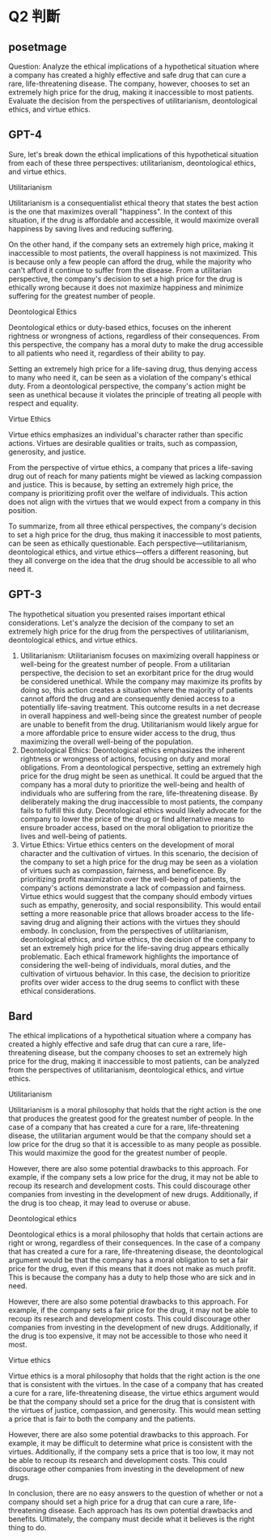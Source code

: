 ---
---

# Q2 判斷

## posetmage
Question: Analyze the ethical implications of a hypothetical situation where a company has created a highly effective and safe drug that can cure a rare, life-threatening disease. The company, however, chooses to set an extremely high price for the drug, making it inaccessible to most patients. Evaluate the decision from the perspectives of utilitarianism, deontological ethics, and virtue ethics.

## GPT-4

Sure, let's break down the ethical implications of this hypothetical situation from each of these three perspectives: utilitarianism, deontological ethics, and virtue ethics.

Utilitarianism

Utilitarianism is a consequentialist ethical theory that states the best action is the one that maximizes overall "happiness". In the context of this situation, if the drug is affordable and accessible, it would maximize overall happiness by saving lives and reducing suffering.

On the other hand, if the company sets an extremely high price, making it inaccessible to most patients, the overall happiness is not maximized. This is because only a few people can afford the drug, while the majority who can't afford it continue to suffer from the disease. From a utilitarian perspective, the company's decision to set a high price for the drug is ethically wrong because it does not maximize happiness and minimize suffering for the greatest number of people.

Deontological Ethics

Deontological ethics or duty-based ethics, focuses on the inherent rightness or wrongness of actions, regardless of their consequences. From this perspective, the company has a moral duty to make the drug accessible to all patients who need it, regardless of their ability to pay.

Setting an extremely high price for a life-saving drug, thus denying access to many who need it, can be seen as a violation of the company's ethical duty. From a deontological perspective, the company's action might be seen as unethical because it violates the principle of treating all people with respect and equality.

Virtue Ethics

Virtue ethics emphasizes an individual's character rather than specific actions. Virtues are desirable qualities or traits, such as compassion, generosity, and justice.

From the perspective of virtue ethics, a company that prices a life-saving drug out of reach for many patients might be viewed as lacking compassion and justice. This is because, by setting an extremely high price, the company is prioritizing profit over the welfare of individuals. This action does not align with the virtues that we would expect from a company in this position.

To summarize, from all three ethical perspectives, the company's decision to set a high price for the drug, thus making it inaccessible to most patients, can be seen as ethically questionable. Each perspective—utilitarianism, deontological ethics, and virtue ethics—offers a different reasoning, but they all converge on the idea that the drug should be accessible to all who need it.

## GPT-3
The hypothetical situation you presented raises important ethical considerations. Let's analyze the decision of the company to set an extremely high price for the drug from the perspectives of utilitarianism, deontological ethics, and virtue ethics.
1.	Utilitarianism: Utilitarianism focuses on maximizing overall happiness or well-being for the greatest number of people. From a utilitarian perspective, the decision to set an exorbitant price for the drug would be considered unethical. While the company may maximize its profits by doing so, this action creates a situation where the majority of patients cannot afford the drug and are consequently denied access to a potentially life-saving treatment. This outcome results in a net decrease in overall happiness and well-being since the greatest number of people are unable to benefit from the drug. Utilitarianism would likely argue for a more affordable price to ensure wider access to the drug, thus maximizing the overall well-being of the population.
2.	Deontological Ethics: Deontological ethics emphasizes the inherent rightness or wrongness of actions, focusing on duty and moral obligations. From a deontological perspective, setting an extremely high price for the drug might be seen as unethical. It could be argued that the company has a moral duty to prioritize the well-being and health of individuals who are suffering from the rare, life-threatening disease. By deliberately making the drug inaccessible to most patients, the company fails to fulfill this duty. Deontological ethics would likely advocate for the company to lower the price of the drug or find alternative means to ensure broader access, based on the moral obligation to prioritize the lives and well-being of patients.
3.	Virtue Ethics: Virtue ethics centers on the development of moral character and the cultivation of virtues. In this scenario, the decision of the company to set a high price for the drug may be seen as a violation of virtues such as compassion, fairness, and beneficence. By prioritizing profit maximization over the well-being of patients, the company's actions demonstrate a lack of compassion and fairness. Virtue ethics would suggest that the company should embody virtues such as empathy, generosity, and social responsibility. This would entail setting a more reasonable price that allows broader access to the life-saving drug and aligning their actions with the virtues they should embody.
In conclusion, from the perspectives of utilitarianism, deontological ethics, and virtue ethics, the decision of the company to set an extremely high price for the life-saving drug appears ethically problematic. Each ethical framework highlights the importance of considering the well-being of individuals, moral duties, and the cultivation of virtuous behavior. In this case, the decision to prioritize profits over wider access to the drug seems to conflict with these ethical considerations.



## Bard

The ethical implications of a hypothetical situation where a company has created a highly effective and safe drug that can cure a rare, life-threatening disease, but the company chooses to set an extremely high price for the drug, making it inaccessible to most patients, can be analyzed from the perspectives of utilitarianism, deontological ethics, and virtue ethics.

Utilitarianism

Utilitarianism is a moral philosophy that holds that the right action is the one that produces the greatest good for the greatest number of people. In the case of a company that has created a cure for a rare, life-threatening disease, the utilitarian argument would be that the company should set a low price for the drug so that it is accessible to as many people as possible. This would maximize the good for the greatest number of people.

However, there are also some potential drawbacks to this approach. For example, if the company sets a low price for the drug, it may not be able to recoup its research and development costs. This could discourage other companies from investing in the development of new drugs. Additionally, if the drug is too cheap, it may lead to overuse or abuse.

Deontological ethics

Deontological ethics is a moral philosophy that holds that certain actions are right or wrong, regardless of their consequences. In the case of a company that has created a cure for a rare, life-threatening disease, the deontological argument would be that the company has a moral obligation to set a fair price for the drug, even if this means that it does not make as much profit. This is because the company has a duty to help those who are sick and in need.

However, there are also some potential drawbacks to this approach. For example, if the company sets a fair price for the drug, it may not be able to recoup its research and development costs. This could discourage other companies from investing in the development of new drugs. Additionally, if the drug is too expensive, it may not be accessible to those who need it most.

Virtue ethics

Virtue ethics is a moral philosophy that holds that the right action is the one that is consistent with the virtues. In the case of a company that has created a cure for a rare, life-threatening disease, the virtue ethics argument would be that the company should set a price for the drug that is consistent with the virtues of justice, compassion, and generosity. This would mean setting a price that is fair to both the company and the patients.

However, there are also some potential drawbacks to this approach. For example, it may be difficult to determine what price is consistent with the virtues. Additionally, if the company sets a price that is too low, it may not be able to recoup its research and development costs. This could discourage other companies from investing in the development of new drugs.

In conclusion, there are no easy answers to the question of whether or not a company should set a high price for a drug that can cure a rare, life-threatening disease. Each approach has its own potential drawbacks and benefits. Ultimately, the company must decide what it believes is the right thing to do.